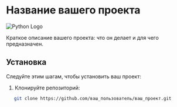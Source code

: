 # Название вашего проекта

![Python Logo](https://www.python.org/community/logos/python-logo-master-v3-TM.png)

Краткое описание вашего проекта: что он делает и для чего предназначен.

## Установка

Следуйте этим шагам, чтобы установить ваш проект:

1. Клонируйте репозиторий:
```bash
   git clone https://github.com/ваш_пользователь/ваш_проект.git
